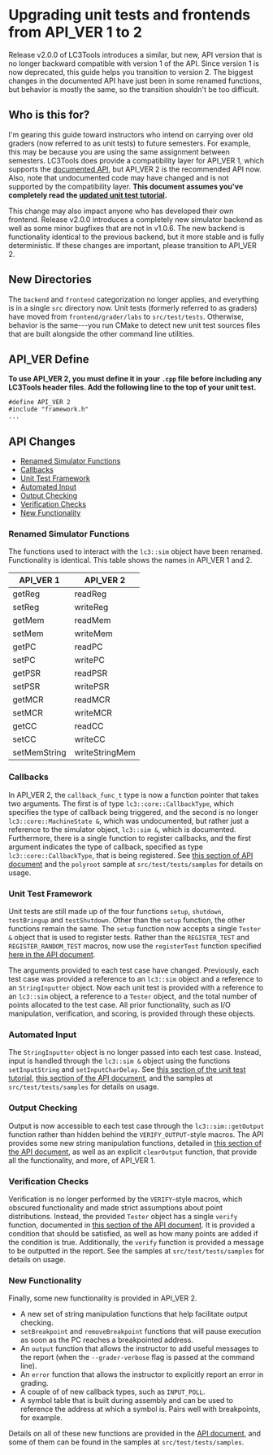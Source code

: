 # Upgrading unit tests and frontends from API_VER 1 to 2
Release v2.0.0 of LC3Tools introduces a similar, but new, API version that is no
longer backward compatible with version 1 of the API.  Since version 1 is now
deprecated, this guide helps you transition to version 2.  The biggest changes
in the documented API have just been in some renamed functions, but behavior is
mostly the same, so the transition shouldn't be too difficult.

## Who is this for?
I'm gearing this guide toward instructors who intend on carrying over old
graders (now referred to as unit tests) to future semesters.  For example, this
may be because you are using the same assignment between semesters.  LC3Tools
does provide a compatibility layer for API_VER 1, which supports the
[documented API](API1.md), but API_VER 2 is the recommended API now. Also, note
that undocumented code may have changed and is not supported by the
compatibility layer.  **This document assumes you've completely read the
[updated unit test tutorial](TEST.md).**

This change may also impact anyone who has developed their own frontend.
Release v2.0.0 introduces a completely new simulator backend as well as some
minor bugfixes that are not in v1.0.6.  The new backend is functionality
identical to the previous backend, but it more stable and is fully
deterministic.  If these changes are important, please transition to API_VER 2.

## New Directories
The `backend` and `frontend` categorization no longer applies, and everything is
in a single `src` directory now.  Unit tests (formerly referred to as graders)
have moved from `frontend/grader/labs` to `src/test/tests`.  Otherwise, behavior
is the same---you run CMake to detect new unit test sources files that are built
alongside the other command line utilities.

## API_VER Define
**To use API_VER 2, you must define it in your `.cpp` file before including any
LC3Tools header files. Add the following line to the top of your unit test.**

```
#define API_VER 2
#include "framework.h"
...
```

## API Changes
* [Renamed Simulator Functions](UPGRADE1.md#renamed-simulator-functions)
* [Callbacks](UPGRADE1.md#callbacks)
* [Unit Test Framework](UPGRADE1.md#unit-test-framework)
* [Automated Input](UPGRADE1.md#automated-input)
* [Output Checking](UPGRADE1.md#output-checking)
* [Verification Checks](UPGRADE1.md#verification-checks)
* [New Functionality](UPGRADE1.md#new-functionality)


### Renamed Simulator Functions
The functions used to interact with the `lc3::sim` object have been renamed.
Functionality is identical.  This table shows the names in API_VER 1 and 2.

| API_VER 1    | API_VER 2      |
| ------------ | -------------- |
| getReg       | readReg        |
| setReg       | writeReg       |
| getMem       | readMem        |
| setMem       | writeMem       |
| getPC        | readPC         |
| setPC        | writePC        |
| getPSR       | readPSR        |
| setPSR       | writePSR       |
| getMCR       | readMCR        |
| setMCR       | writeMCR       |
| getCC        | readCC         |
| setCC        | writeCC        |
| setMemString | writeStringMem |

### Callbacks
In API_VER 2, the `callback_func_t` type is now a function pointer that takes
two arguments.  The first is of type `lc3::core::CallbackType`, which specifies
the type of callback being triggered, and the second is no longer
`lc3::core::MachineState &`, which was undocumented, but rather just a reference
to the simulator object, `lc3::sim &`, which is documented.  Furthermore, there
is a single function to register callbacks, and the first argument indicates the
type of callback, specified as type `lc3::core::CallbackType`, that is being
registered.  See [this section of API document](API.md#callbacks) and the
`polyroot` sample at `src/test/tests/samples` for details on usage.

### Unit Test Framework
Unit tests are still made up of the four functions `setup`, `shutdown`,
`testBringup` and `testShutdown`.  Other than the `setup` function, the other
functions remain the same.  The `setup` function now accepts a single `Tester &`
object that is used to register tests.  Rather than the `REGISTER_TEST` and
`REGISTER_RANDOM_TEST` macros, now use the `registerTest` function specified
[here in the API document](API.md#tester).

The arguments provided to each test case have changed.  Previously, each test
case was provided a reference to an `lc3::sim` object and a reference to an
`StringInputter` object.  Now each unit test is provided with a reference
to an `lc3::sim` object, a reference to a `Tester` object, and the total number
of points allocated to the test case.  All prior functionality, such as I/O
manipulation, verification, and scoring, is provided through these objects.

### Automated Input
The `StringInputter` object is no longer passed into each test case.  Instead,
input is handled through the `lc3::sim &` object using the functions
`setInputString` and `setInputCharDelay`.  See [this section of the unit test
tutorial](TEST.md#appendix-common-paradigms), [this section of the API
document](API.md#automated-input), and the samples at `src/test/tests/samples`
for details on usage.

### Output Checking
Output is now accessible to each test case through the `lc3::sim::getOutput`
function rather than hidden behind the `VERIFY_OUTPUT`-style macros.  The API
provides some new string manipulation functions, detailed in [this section of
the API document](API.md#string-manipulation-and-comparison), as well as an
explicit `clearOutput` function, that provide all the functionality, and more,
of API_VER 1.

### Verification Checks
Verification is no longer performed by the `VERIFY`-style macros, which obscured
functionality and made strict assumptions about point distributions.  Instead,
the provided `Tester` object has a single `verify` function, documented in [this
section of the API document](API.md#tester).  It is provided a condition that
should be satisfied, as well as how many points are added if the condition is
true.  Additionally, the `verify` function is provided a message to be
outputted in the report.  See the samples at `src/test/tests/samples` for
details on usage.

### New Functionality
Finally, some new functionality is provided in API_VER 2.

*  A new set of string manipulation functions that help facilitate output
     checking.
* `setBreakpoint` and `removeBreakpoint` functions that will pause execution as
    soon as the PC reaches a breakpointed address.
* An `output` function that allows the instructor to add useful messages to the
    report (when the `--grader-verbose` flag is passed at the command line).
* An `error` function that allows the instructor to explicitly report an error
    in grading.
* A couple of of new callback types, such as `INPUT_POLL`.
* A symbol table that is built during assembly and can be used to reference the
    address at which a symbol is.  Pairs well with breakpoints, for example.

Details on all of these new functions are provided in the [API
document](API.md), and some of them can be found in the samples at
`src/test/tests/samples`.
